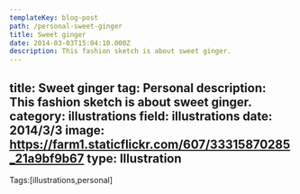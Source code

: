 ```yaml
---
templateKey: blog-post
path: /personal-sweet-ginger
title: Sweet ginger
date: 2014-03-03T15:04:10.000Z
description: This fashion sketch is about sweet ginger.
---
```


title: Sweet ginger
tag: Personal
description: This fashion sketch is about sweet ginger.
category: illustrations
field: illustrations
date: 2014/3/3
image: https://farm1.staticflickr.com/607/33315870285_21a9bf9b67
type: Illustration
---

Tags:[illustrations,personal]